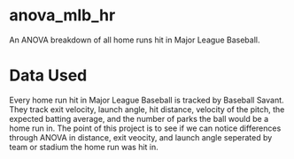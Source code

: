 # anova_mlb_hr
An ANOVA breakdown of all home runs hit in Major League Baseball.

# Data Used
Every home run hit in Major League Baseball is tracked by Baseball Savant. They track exit velocity, launch angle, hit distance, velocity of the pitch, the expected batting average, and the number of parks the ball would be a home run in. The point of this project is to see if we can notice differences through ANOVA in distance, exit veocity, and launch angle seperated by team or stadium the home run was hit in.
